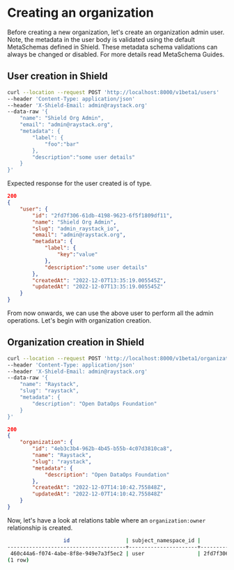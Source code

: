# Creating an organization

Before creating a new organization, let's create an organization admin user. Note, the metadata in the user body is validated using the default MetaSchemas defined in Shield. These metadata schema validations can always be changed or disabled. For more details read MetaSchema Guides.

## User creation in Shield

```sh
curl --location --request POST 'http://localhost:8000/v1beta1/users'
--header 'Content-Type: application/json'
--header 'X-Shield-Email: admin@raystack.org'
--data-raw '{
    "name": "Shield Org Admin",
    "email": "admin@raystack.org",
    "metadata": {
        "label": {
            "foo":"bar"
        },
        "description":"some user details"
    }
}'
```

Expected response for the user created is of type.

```json
200
{
    "user": {
        "id": "2fd7f306-61db-4198-9623-6f5f1809df11",
        "name": "Shield Org Admin",
        "slug": "admin_raystack_io",
        "email": "admin@raystack.org",
        "metadata": {
            "label": {
                "key":"value"
            },
            "description":"some user details"
        },
        "createdAt": "2022-12-07T13:35:19.005545Z",
        "updatedAt": "2022-12-07T13:35:19.005545Z"
    }
}
```

From now onwards, we can use the above user to perform all the admin operations. Let's begin with organization creation.

## Organization creation in Shield

```sh
curl --location --request POST 'http://localhost:8000/v1beta1/organizations'
--header 'Content-Type: application/json'
--header 'X-Shield-Email: admin@raystack.org'
--data-raw '{
    "name": "Raystack",
    "slug": "raystack",
    "metadata": {
        "description": "Open DataOps Foundation"
    }
}'
```

```json
200
{
    "organization": {
        "id": "4eb3c3b4-962b-4b45-b55b-4c07d3810ca8",
        "name": "Raystack",
        "slug": "raystack",
        "metadata": {
            "description": "Open DataOps Foundation"
        },
        "createdAt": "2022-12-07T14:10:42.755848Z",
        "updatedAt": "2022-12-07T14:10:42.755848Z"
    }
}
```

Now, let's have a look at relations table where an `organization:owner` relationship is created.

```sh
                  id                  | subject_namespace_id |              subject_id              | object_namespace_id |              object_id               |      role_id       |          created_at           |          updated_at           | deleted_at
--------------------------------------+----------------------+--------------------------------------+---------------------+--------------------------------------+--------------------+-------------------------------+-------------------------------+------------
 460c44a6-f074-4abe-8f8e-949e7a3f5ec2 | user                 | 2fd7f306-61db-4198-9623-6f5f1809df11 | organization        | 4eb3c3b4-962b-4b45-b55b-4c07d3810ca8 | organization:owner | 2022-12-07 14:10:42.881572+00 | 2022-12-07 14:10:42.881572+00 |
(1 row)
```
